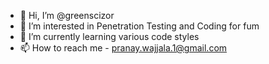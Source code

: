 - 👋 Hi, I’m @greenscizor
- 👀 I’m interested in Penetration Testing and Coding for fum
- 🌱 I’m currently learning various code styles
- 📫 How to reach me - pranay.wajjala.1@gmail.com
